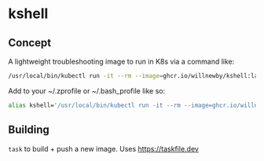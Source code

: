 # kshell

## Concept
A lightweight troubleshooting image to run in K8s via a command like:

```bash
/usr/local/bin/kubectl run -it --rm --image=ghcr.io/willnewby/kshell:latest --restart=Never sh
```

Add to your ~/.zprofile or ~/.bash_profile like so:

```bash
alias kshell='/usr/local/bin/kubectl run -it --rm --image=ghcr.io/willnewby/kshell:latest --restart=Never sh'
```

## Building
`task` to build + push a new image. Uses https://taskfile.dev
